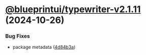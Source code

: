 # [@blueprintui/typewriter-v2.1.11](https://github.com/blueprintui/blueprintui/compare/@blueprintui/typewriter-v2.1.10...@blueprintui/typewriter-v2.1.11) (2024-10-26)


### Bug Fixes

* package metadata ([4d84b3a](https://github.com/blueprintui/blueprintui/commit/4d84b3a717074c70f0d7816efee57f4381e90d4a))
